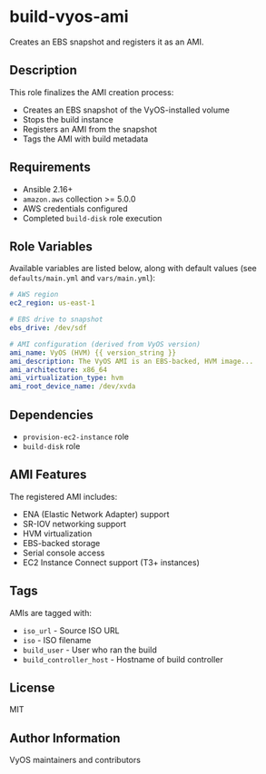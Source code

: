 # build-vyos-ami

Creates an EBS snapshot and registers it as an AMI.

## Description

This role finalizes the AMI creation process:
- Creates an EBS snapshot of the VyOS-installed volume
- Stops the build instance
- Registers an AMI from the snapshot
- Tags the AMI with build metadata

## Requirements

- Ansible 2.16+
- `amazon.aws` collection >= 5.0.0
- AWS credentials configured
- Completed `build-disk` role execution

## Role Variables

Available variables are listed below, along with default values (see `defaults/main.yml` and `vars/main.yml`):

```yaml
# AWS region
ec2_region: us-east-1

# EBS drive to snapshot
ebs_drive: /dev/sdf

# AMI configuration (derived from VyOS version)
ami_name: VyOS (HVM) {{ version_string }}
ami_description: The VyOS AMI is an EBS-backed, HVM image...
ami_architecture: x86_64
ami_virtualization_type: hvm
ami_root_device_name: /dev/xvda
```

## Dependencies

- `provision-ec2-instance` role
- `build-disk` role

## AMI Features

The registered AMI includes:
- ENA (Elastic Network Adapter) support
- SR-IOV networking support
- HVM virtualization
- EBS-backed storage
- Serial console access
- EC2 Instance Connect support (T3+ instances)

## Tags

AMIs are tagged with:
- `iso_url` - Source ISO URL
- `iso` - ISO filename
- `build_user` - User who ran the build
- `build_controller_host` - Hostname of build controller

## License

MIT

## Author Information

VyOS maintainers and contributors
